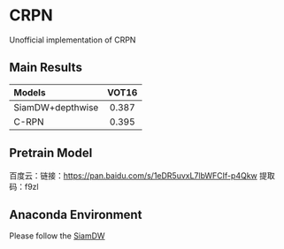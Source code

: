 # CRPN
Unofficial implementation of CRPN
## Main Results
| Models  | VOT16 |
| :------ | :------: | 
| SiamDW+depthwise  | 0.387 | 
| C-RPN     | 0.395 | 
## Pretrain Model
百度云：链接：https://pan.baidu.com/s/1eDR5uvxL7lbWFCIf-p4Qkw 
        提取码：f9zl 
## Anaconda Environment
Please follow the [SiamDW](https://github.com/researchmm/SiamDW)

